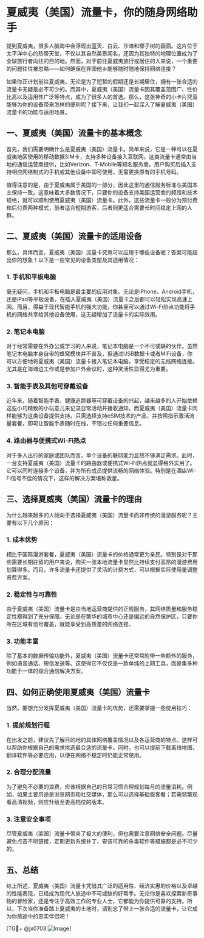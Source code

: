 # 夏威夷（美国）流量卡，你的随身网络助手

提到夏威夷，很多人脑海中会浮现出蓝天、白云、沙滩和椰子树的画面。这片位于太平洋中心的热带天堂，不仅以其自然美景闻名，还因为其独特的地理位置成为了全球旅行者向往的目的地。然而，对于前往夏威夷旅行或居住的人来说，一个重要的问题往往被忽略——如何确保在异国他乡能够随时随地保持网络连接？

如果你正计划前往夏威夷，无论是为了短暂的假期还是长期居住，拥有一张合适的流量卡无疑是必不可少的。而其中，夏威夷（美国）流量卡因其覆盖范围广、性价比高以及适用性广泛等特点，成为了很多人的首选。那么，这张神奇的小卡片究竟能够为你的设备带来怎样的便利呢？接下来，让我们一起深入了解夏威夷（美国）流量卡的功能与适用场景。

## 一、夏威夷（美国）流量卡的基本概念

首先，我们需要明确什么是夏威夷（美国）流量卡。简单来说，它是一种可以在夏威夷地区使用的移动数据SIM卡，支持多种设备接入互联网。这类流量卡通常由当地的通信运营商提供，比如Verizon、T-Mobile等知名服务商。用户购买后插入支持相应网络制式的手机或其他设备中即可使用，无需更换原有的手机号码。

值得注意的是，由于夏威夷属于美国的一部分，因此这里的通信服务标准与美国本土保持一致。这意味着大多数情况下，只要你的设备支持美国运营商的频段和技术规格，就可以顺利使用夏威夷（美国）流量卡。此外，这些流量卡一般分为预付费和后付费两种模式，前者适合短期游客，后者则更适合需要长时间稳定上网的人群。

## 二、夏威夷（美国）流量卡的适用设备

那么，具体而言，夏威夷（美国）流量卡究竟可以应用于哪些设备呢？答案可能超出你的想象！以下是一些常见的设备类型及其适用情况：

### 1. 手机和平板电脑

毫无疑问，手机和平板电脑是最主要的应用对象。无论是iPhone、Android手机，还是iPad等平板设备，在插入夏威夷（美国）流量卡之后都可以轻松实现高速上网。而且，得益于现代智能手机的强大功能，你甚至可以通过Wi-Fi热点功能将手机的网络共享给其他设备使用，这无疑增加了流量卡的实际效用。

### 2. 笔记本电脑

对于经常需要在外办公或学习的人来说，笔记本电脑是一个不可或缺的伙伴。虽然笔记本电脑本身自带的蜂窝模块并不普及，但通过USB数据卡或者MiFi设备，你可以方便地将夏威夷（美国）流量卡接入笔记本电脑，享受稳定的无线网络连接。尤其是在海滩边工作或是参加户外会议时，这种灵活性显得尤为重要。

### 3. 智能手表及其他可穿戴设备

近年来，随着智能手表、健康追踪器等可穿戴设备的兴起，越来越多的人开始依赖这些小巧精致的小玩意儿来记录日常活动并接收通知。而夏威夷（美国）流量卡同样能够为这类设备提供支持。只需选择支持eSIM技术的产品，并按照指示激活流量套餐，即可让智能手表随时在线，不错过任何重要信息。

### 4. 路由器与便携式Wi-Fi热点

对于多人出行的家庭或团队而言，单个设备的联网能力显然不够满足需求。此时，一台支持夏威夷（美国）流量卡的路由器或便携式Wi-Fi热点就显得格外实用了。它可以同时连接多个设备，并为所有成员提供流畅的网络体验。特别是在酒店Wi-Fi信号不佳的情况下，这样的解决方案堪称救星。

## 三、选择夏威夷（美国）流量卡的理由

为什么越来越多的人倾向于选择夏威夷（美国）流量卡而非传统的漫游服务呢？主要有以下几个原因：

### 1. 成本优势

相比于国际漫游套餐，夏威夷（美国）流量卡的价格通常更为亲民。特别是对于那些需要长期驻留的用户来说，购买一张本地流量卡显然比持续支付高昂的漫游费用划算得多。而且，许多流量卡还提供了灵活的计费方式，可以根据实际使用量调整资费方案。

### 2. 稳定性与可靠性

由于夏威夷（美国）流量卡是由当地运营商提供的正规服务，其网络质量和服务稳定性都得到了充分保障。无论是在繁华的城市中心还是偏远的自然保护区，只要你所在区域有信号覆盖，就能享受到高质量的网络连接。

### 3. 功能丰富

除了基本的数据传输功能外，夏威夷（美国）流量卡还常常附带一些额外的服务，例如语音通话、短信发送等。这使得它不仅仅是一款单纯的上网工具，而是集多种功能于一体的综合通信解决方案。

## 四、如何正确使用夏威夷（美国）流量卡

当然，要想充分发挥夏威夷（美国）流量卡的优势，还需要掌握一些使用技巧：

### 1. 提前规划行程

在出发之前，建议先了解目的地的具体网络覆盖情况以及各运营商的特点。这样可以帮助你根据自己的需求挑选最合适的流量卡。同时，也可以提前下载离线地图、翻译软件等必要应用，以便在网络不稳定时仍能正常使用。

### 2. 合理分配流量

为了避免不必要的浪费，应该根据自己的日常习惯合理规划每月的流量消耗。例如，如果主要用途是浏览网页和社交媒体，那么可以选择基础版套餐；若需频繁观看高清视频，则应升级至更高档位的版本。

### 3. 注意安全事项

尽管夏威夷（美国）流量卡带来了极大的便利，但也需要注意网络安全问题。尽量避免点击不明链接，定期更新系统补丁，安装可靠的杀毒软件等措施都是必不可少的。

## 五、总结

综上所述，夏威夷（美国）流量卡凭借其广泛的适用性、经济实惠的价格以及卓越的性能表现，已经成为现代人旅途中不可或缺的好帮手。无论你是喜欢探索新奇事物的冒险家，还是专注于高效工作的专业人士，它都能为你提供可靠的支持。所以，下次当你准备踏上夏威夷的土地时，请别忘了带上一张合适的流量卡，让它成为你旅途中的忠实伴侣吧！

[TG💪+ @jx0703 ![Image](https://github.com/user-attachments/assets/dbca1d08-cadb-493c-b0ec-ad6f7a83f270)]